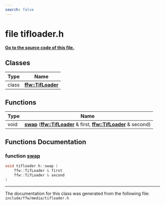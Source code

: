 ```yaml
---
search: false
---
```


# file tifloader.h

**[Go to the source code of this file.](tifloader_8h_source.md)**
## Classes

|Type|Name|
|-----|-----|
|class|[**ffw::TifLoader**](classffw_1_1_tif_loader.md)|


## Functions

|Type|Name|
|-----|-----|
|void|[**swap**](tifloader_8h.md#1a0421f041709197abe545d8c0e0b9ddd8) (**[ffw::TifLoader](classffw_1_1_tif_loader.md)** & first, **[ffw::TifLoader](classffw_1_1_tif_loader.md)** & second) |


## Functions Documentation

### function <a id="1a0421f041709197abe545d8c0e0b9ddd8" href="#1a0421f041709197abe545d8c0e0b9ddd8">swap</a>

```cpp
void tifloader.h::swap (
    ffw::TifLoader & first
    ffw::TifLoader & second
)
```





----------------------------------------
The documentation for this class was generated from the following file: `include/ffw/media/tifloader.h`
